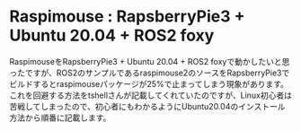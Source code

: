 # Raspimouse : RapsberryPie3 + Ubuntu 20.04 + ROS2 foxy
RaspimouseをRapsberryPie3 + Ubuntu 20.04 + ROS2 foxyで動かしたいと思ったですが、ROS2のサンプルであるraspimouse2のソースをRapsberryPie3でビルドするとraspimouseパッケージが25%で止まってしまう現象があります。これを回避する方法をtshellさんが記載してくれていたのですが、Linux初心者は苦戦してしまったので、初心者にもわかるようにUbuntu20.04のインストール方法から順番に記載します。


